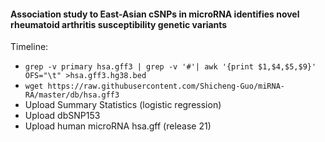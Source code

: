 #### Association study to East-Asian cSNPs in microRNA identifies novel rheumatoid arthritis susceptibility genetic variants
Timeline: 

* `grep -v primary hsa.gff3 | grep -v '#'| awk '{print $1,$4,$5,$9}' OFS="\t" >hsa.gff3.hg38.bed`
* `wget https://raw.githubusercontent.com/Shicheng-Guo/miRNA-RA/master/db/hsa.gff3`
* Upload Summary Statistics (logistic regression)
* Upload dbSNP153
* Upload human microRNA hsa.gff (release 21)
